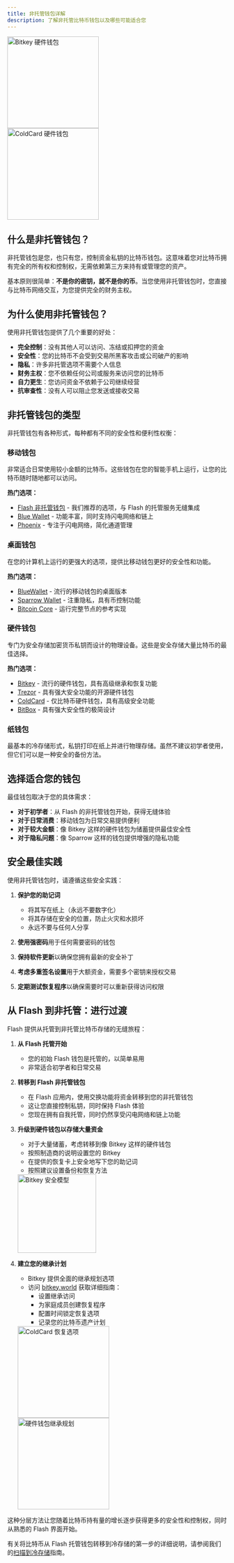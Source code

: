 ```yaml
---
title: 非托管钱包详解
description: 了解非托管比特币钱包以及哪些可能适合您
---
```


<div class="flex flex-wrap justify-center items-center gap-6 my-8">
  <div class="w-56 h-56 flex items-center justify-center rounded-lg shadow-md overflow-hidden bg-white p-3">
    <img src="/images/badges/webp/bitkey2.webp" alt="Bitkey 硬件钱包" style="width: 210px; height: auto;" />
  </div>
  <div class="w-56 h-56 flex items-center justify-center rounded-lg shadow-md overflow-hidden bg-white p-3">
    <img src="/images/badges/png/coldcard.png" alt="ColdCard 硬件钱包" style="width: 210px; height: auto;" />
  </div>
</div>

## 什么是非托管钱包？

非托管钱包是您，也只有您，控制资金私钥的比特币钱包。这意味着您对比特币拥有完全的所有权和控制权，无需依赖第三方来持有或管理您的资产。

基本原则很简单：**不是你的密钥，就不是你的币**。当您使用非托管钱包时，您直接与比特币网络交互，为您提供完全的财务主权。

## 为什么使用非托管钱包？

使用非托管钱包提供了几个重要的好处：

- **完全控制**：没有其他人可以访问、冻结或扣押您的资金
- **安全性**：您的比特币不会受到交易所黑客攻击或公司破产的影响
- **隐私**：许多非托管选项不需要个人信息
- **财务主权**：您不依赖任何公司或服务来访问您的比特币
- **自力更生**：您访问资金不依赖于公司继续经营
- **抗审查性**：没有人可以阻止您发送或接收交易

## 非托管钱包的类型

非托管钱包有各种形式，每种都有不同的安全性和便利性权衡：

### 移动钱包

非常适合日常使用较小金额的比特币。这些钱包在您的智能手机上运行，让您的比特币随时随地都可以访问。

**热门选项：**
- [Flash 非托管钱包](https://getflash.io/) - 我们推荐的选项，与 Flash 的托管服务无缝集成
- [Blue Wallet](https://bluewallet.io/) - 功能丰富，同时支持闪电网络和链上
- [Phoenix](https://phoenix.acinq.co/) - 专注于闪电网络，简化通道管理

### 桌面钱包

在您的计算机上运行的更强大的选项，提供比移动钱包更好的安全性和功能。

**热门选项：**
- [BlueWallet](https://bluewallet.io/desktop/) - 流行的移动钱包的桌面版本
- [Sparrow Wallet](https://sparrowwallet.com/) - 注重隐私，具有币控制功能
- [Bitcoin Core](https://bitcoin.org/zh_CN/bitcoin-core/) - 运行完整节点的参考实现

### 硬件钱包

专门为安全存储加密货币私钥而设计的物理设备。这些是安全存储大量比特币的最佳选择。

**热门选项：**
- [Bitkey](https://bitkey.world) - 流行的硬件钱包，具有高级继承和恢复功能
- [Trezor](https://trezor.io/) - 具有强大安全功能的开源硬件钱包
- [ColdCard](https://coldcard.com/) - 仅比特币硬件钱包，具有高级安全功能
- [BitBox](https://shiftcrypto.ch/) - 具有强大安全性的极简设计

### 纸钱包

最基本的冷存储形式，私钥打印在纸上并进行物理存储。虽然不建议初学者使用，但它们可以是一种安全的备份方法。

## 选择适合您的钱包

最佳钱包取决于您的具体需求：

- **对于初学者**：从 Flash 的非托管钱包开始，获得无缝体验
- **对于日常消费**：移动钱包为日常交易提供便利
- **对于较大金额**：像 Bitkey 这样的硬件钱包为储蓄提供最佳安全性
- **对于隐私问题**：像 Sparrow 这样的钱包提供增强的隐私功能

## 安全最佳实践

使用非托管钱包时，请遵循这些安全实践：

1. **保护您的助记词**
   - 将其写在纸上（永远不要数字化）
   - 将其存储在安全的位置，防止火灾和水损坏
   - 永远不要与任何人分享

2. **使用强密码**用于任何需要密码的钱包

3. **保持软件更新**以确保您拥有最新的安全补丁

4. **考虑多重签名设置**用于大额资金，需要多个密钥来授权交易

5. **定期测试恢复程序**以确保需要时可以重新获得访问权限

## 从 Flash 到非托管：进行过渡

Flash 提供从托管到非托管比特币存储的无缝旅程：

1. **从 Flash 托管开始**
   - 您的初始 Flash 钱包是托管的，以简单易用
   - 非常适合初学者和日常交易

2. **转移到 Flash 非托管钱包**
   - 在 Flash 应用内，使用交换功能将资金转移到您的非托管钱包
   - 这让您直接控制私钥，同时保持 Flash 体验
   - 您现在拥有自我托管，同时仍然享受闪电网络和链上功能

3. **升级到硬件钱包以存储大量资金**
   - 对于大量储蓄，考虑转移到像 Bitkey 这样的硬件钱包
   - 按照制造商的说明设置您的 Bitkey
   - 在提供的恢复卡上安全地写下您的助记词
   - 按照建议设置备份和恢复方法

   <div class="flex justify-center my-6">
     <div class="w-48 h-48 flex items-center justify-center rounded-lg shadow-md overflow-hidden bg-white p-3">
       <img src="/images/badges/webp/bitkey2.webp" alt="Bitkey 安全模型" style="width: 180px; height: auto;" />
     </div>
   </div>

4. **建立您的继承计划**
   - Bitkey 提供全面的继承规划选项
   - 访问 [bitkey.world](https://bitkey.world) 获取详细指南：
     - 设置继承访问
     - 为家庭成员创建恢复程序
     - 配置时间锁定恢复选项
     - 记录您的比特币遗产计划

   <div class="flex flex-wrap justify-center gap-6 my-6">
     <div class="w-56 h-56 flex items-center justify-center rounded-lg shadow-md overflow-hidden bg-white p-3">
       <img src="/images/badges/png/coldcard.png" alt="ColdCard 恢复选项" style="width: 210px; height: auto;" />
     </div>
     <div class="w-56 h-56 flex items-center justify-center rounded-lg shadow-md overflow-hidden bg-white p-3">
       <img src="/images/badges/webp/bitkey2.webp" alt="硬件钱包继承规划" style="width: 210px; height: auto;" />
     </div>
   </div>

这种分层方法让您随着比特币持有量的增长逐步获得更多的安全性和控制权，同时从熟悉的 Flash 界面开始。

有关将比特币从 Flash 托管钱包转移到冷存储的第一步的详细说明，请参阅我们的[扫描到冷存储](guides/sweep-to-cold-storage)指南。